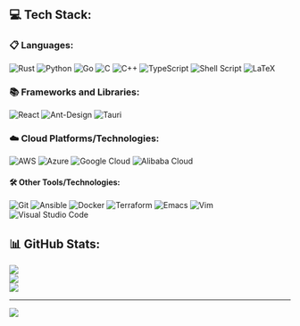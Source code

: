 ## 💻 Tech Stack:
### 📋 Languages:
![Rust](https://img.shields.io/badge/rust-F7F7F7.svg?style=for-the-badge&logo=rust&logoColor=F74B00)
![Python](https://img.shields.io/badge/python-F7F7F7?style=for-the-badge&logo=python&logoColor=ffdd54)
![Go](https://img.shields.io/badge/go-F7F7F7.svg?style=for-the-badge&logo=go&logoColor=00ADD8)
![C](https://img.shields.io/badge/c-F7F7F7.svg?style=for-the-badge&logo=c&logoColor=00599C)
![C++](https://img.shields.io/badge/c++-F7F7F7.svg?style=for-the-badge&logo=c%2B%2B&logoColor=00599C)
![TypeScript](https://img.shields.io/badge/typescript-F7F7F7.svg?style=for-the-badge&logo=typescript&logoColor=3178C6)
![Shell Script](https://img.shields.io/badge/shell_script-F7F7F7.svg?style=for-the-badge&logo=gnu-bash&logoColor=black)
![LaTeX](https://img.shields.io/badge/latex-F7F7F7.svg?style=for-the-badge&logo=latex&logoColor=008080)

### 📚 Frameworks and Libraries:
![React](https://img.shields.io/badge/react-F7F7F7.svg?style=for-the-badge&logo=react&logoColor=%2361DAFB)
![Ant-Design](https://img.shields.io/badge/-AntDesign-F7F7F7?style=for-the-badge&logo=ant-design&logoColor=0170FE)
![Tauri](https://img.shields.io/badge/tauri-F7F7F7.svg?style=for-the-badge&logo=tauri&logoColor=FFC131)

### ☁️ Cloud Platforms/Technologies:
![AWS](https://img.shields.io/badge/AWS-F7F7F7.svg?style=for-the-badge&logo=amazon-aws&logoColor=FF9900)
![Azure](https://img.shields.io/badge/azure-F7F7F7.svg?style=for-the-badge&logo=microsoftazure&logoColor=0072C6)
![Google Cloud](https://img.shields.io/badge/GoogleCloud-F7F7F7.svg?style=for-the-badge&logo=google-cloud&logoColor=4285F4)
![Alibaba Cloud](https://img.shields.io/badge/AlibabaCloud-F7F7F7.svg?style=for-the-badge&logo=alibabacloud&logoColor=FF6701)

#### 🛠️ Other Tools/Technologies:
![Git](https://img.shields.io/badge/git-F7F7F7.svg?style=for-the-badge&logo=git&logoColor=F05033)
![Ansible](https://img.shields.io/badge/ansible-F7F7F7.svg?style=for-the-badge&logo=ansible&logoColor=black)
![Docker](https://img.shields.io/badge/docker-F7F7F7.svg?style=for-the-badge&logo=docker&logoColor=0DB7ED)
![Terraform](https://img.shields.io/badge/terraform-F7F7F7.svg?style=for-the-badge&logo=terraform&logoColor=5835CC)
![Emacs](https://img.shields.io/badge/Emacs-F7F7F7.svg?&style=for-the-badge&logo=gnu-emacs&logoColor=7F5AB6)
![Vim](https://img.shields.io/badge/VIM-F7F7F7.svg?style=for-the-badge&logo=vim&logoColor=11AB00)
![Visual Studio Code](https://img.shields.io/badge/Visual%20Studio%20Code-F7F7F7.svg?style=for-the-badge&logo=visual-studio-code&logoColor=0078D7)


## 📊 GitHub Stats:
![](https://github-readme-stats.vercel.app/api?username=nikhil-prabhu&theme=swift&hide_border=true&include_all_commits=false&count_private=false)<br/>
![](https://github-readme-streak-stats.herokuapp.com/?user=nikhil-prabhu&theme=swift&hide_border=true)<br/>
![](https://github-readme-stats.vercel.app/api/top-langs/?username=nikhil-prabhu&theme=swift&hide_border=true&include_all_commits=false&count_private=false&layout=compact)

---
[![](https://visitcount.itsvg.in/api?id=nikhil-prabhu&icon=5&color=9)](https://visitcount.itsvg.in)

<!-- Proudly created with GPRM ( https://gprm.itsvg.in ) -->
